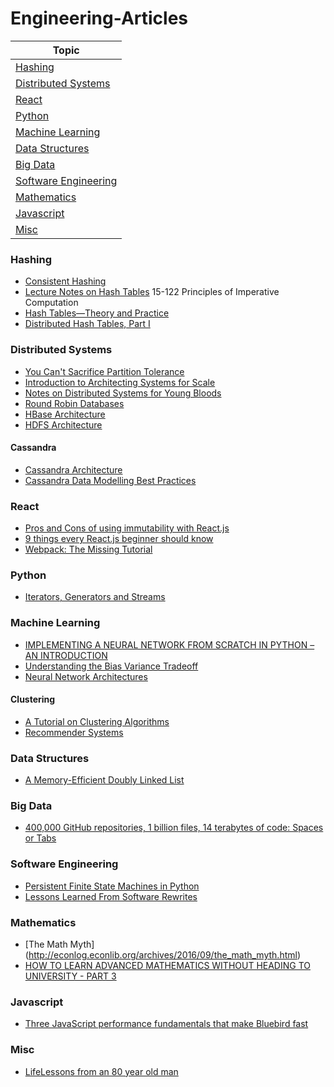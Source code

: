 # Engineering-Articles

|Topic|
|---|
|[Hashing](#hashing)|
|[Distributed Systems](#distributed-systems)|
|[React](#react)|
|[Python](#python)|
|[Machine Learning](#machine-learning)|
|[Data Structures](#data-structures)|
|[Big Data](#big-data)|
|[Software Engineering](#software-engineering)|
|[Mathematics](#mathematics)|
|[Javascript](#javascript)|
|[Misc](#misc)|

### Hashing
* [Consistent Hashing](http://blog.carlosgaldino.com/consistent-hashing.html)
* [Lecture Notes on Hash Tables](https://www.cs.cmu.edu/~fp/courses/15122-f10/lectures/11-hashtables.pdf) 15-122 Principles of Imperative Computation
* [Hash Tables—Theory and Practice](http://www.linuxjournal.com/content/hash-tables%E2%80%94theory-and-practice)
* [Distributed Hash Tables, Part I](http://www.linuxjournal.com/article/6797)


### Distributed Systems
* [You Can't Sacrifice Partition Tolerance](https://codahale.com/you-cant-sacrifice-partition-tolerance/)
* [Introduction to Architecting Systems for Scale](http://lethain.com/introduction-to-architecting-systems-for-scale/)
* [Notes on Distributed Systems for Young Bloods](https://www.somethingsimilar.com/2013/01/14/notes-on-distributed-systems-for-young-bloods/)
* [Round Robin Databases](https://jawnsy.wordpress.com/2010/01/08/round-robin-databases/)
* [HBase Architecture](https://www.mapr.com/blog/in-depth-look-hbase-architecture)
* [HDFS Architecture](http://www.aosabook.org/en/hdfs.html)

#### Cassandra
* [Cassandra Architecture](http://docs.datastax.com/en/cassandra/2.1/cassandra/architecture/architectureIntro_c.html)
* [Cassandra Data Modelling Best Practices](http://www.slideshare.net/jaykumarpatel/cassandra-data-modeling-best-practices)

### React
* [Pros and Cons of using immutability with React.js](http://reactkungfu.com/2015/08/pros-and-cons-of-using-immutability-with-react-js/)
* [9 things every React.js beginner should know](https://camjackson.net/post/9-things-every-reactjs-beginner-should-know)
* [Webpack: The Missing Tutorial](https://github.com/shekhargulati/52-technologies-in-2016/blob/master/36-webpack/README.md)

### Python
* [Iterators, Generators and Streams](https://inst.eecs.berkeley.edu/~cs61a/fa12/disc/disc12.pdf)


### Machine Learning
* [IMPLEMENTING A NEURAL NETWORK FROM SCRATCH IN PYTHON – AN INTRODUCTION](http://www.wildml.com/2015/09/implementing-a-neural-network-from-scratch/)
* [Understanding the Bias Variance Tradeoff](http://scott.fortmann-roe.com/docs/BiasVariance.html)
* [Neural Network Architectures](http://culurciello.github.io/tech/2016/06/04/nets.html)

#### Clustering
* [A Tutorial on Clustering Algorithms](http://home.deib.polimi.it/matteucc/Clustering/tutorial_html/kmeans.html)
* [Recommender Systems](http://www.recsyswiki.com/wiki/Main_Page)

### Data Structures
* [A Memory-Efficient Doubly Linked List](http://www.linuxjournal.com/article/6828)

### Big Data
* [400,000 GitHub repositories, 1 billion files, 14 terabytes of code: Spaces or Tabs](https://medium.com/@hoffa/400-000-github-repositories-1-billion-files-14-terabytes-of-code-spaces-or-tabs-7cfe0b5dd7fd#.y6ntjibtb)


### Software Engineering
* [Persistent Finite State Machines in Python](https://engineering.quora.com/Persistent-Finite-State-Machines-in-Python)
* [Lessons Learned From Software Rewrites](http://alexmartins.me/2016/07/28/lessons-learned-from-software-rewrites.html)

### Mathematics
* [The Math Myth] (http://econlog.econlib.org/archives/2016/09/the_math_myth.html)
* [HOW TO LEARN ADVANCED MATHEMATICS WITHOUT HEADING TO UNIVERSITY - PART 3](https://www.quantstart.com/articles/How-to-Learn-Advanced-Mathematics-Without-Heading-to-University-Part-3)


### Javascript
* [Three JavaScript performance fundamentals that make Bluebird fast](https://reaktor.com/blog/javascript-performance-fundamentals-make-bluebird-fast/)

### Misc

* [LifeLessons from an 80 year old man](https://medium.com/bigger-picture/lifelessons-advice-from-an-80-year-old-man-799510fb0f91)
